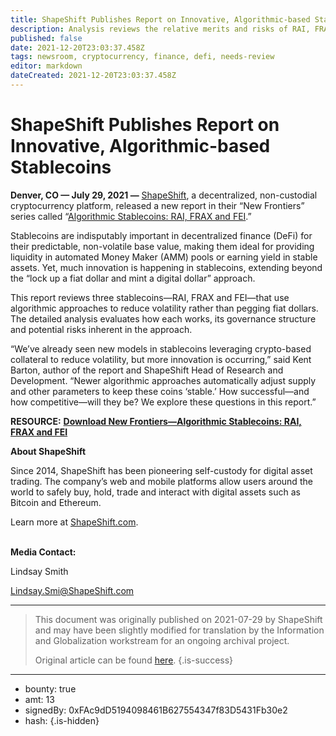 ```yaml
---
title: ShapeShift Publishes Report on Innovative, Algorithmic-based Stablecoins
description: Analysis reviews the relative merits and risks of RAI, FRAX and REI algorithmic stablecoins.
published: false
date: 2021-12-20T23:03:37.458Z
tags: newsroom, cryptocurrency, finance, defi, needs-review
editor: markdown
dateCreated: 2021-12-20T23:03:37.458Z
---
```


# ShapeShift Publishes Report on Innovative, Algorithmic-based Stablecoins

**Denver, CO — July 29, 2021 —** [ShapeShift](https://shapeshift.com/), a decentralized, non-custodial cryptocurrency platform, released a new report in their “New Frontiers” series called “[Algorithmic Stablecoins: RAI, FRAX and FEI](https://shapeshift.com/reports/algorithmic-stablecoins).”<br/>

Stablecoins are indisputably important in decentralized finance (DeFi) for their predictable, non-volatile base value, making them ideal for providing liquidity in automated Money Maker (AMM) pools or earning yield in stable assets. Yet, much innovation is happening in stablecoins, extending beyond the “lock up a fiat dollar and mint a digital dollar” approach.<br/>

This report reviews three stablecoins—RAI, FRAX and FEI—that use algorithmic approaches to reduce volatility rather than pegging fiat dollars. The detailed analysis evaluates how each works, its governance structure and potential risks inherent in the approach.<br/>

“We’ve already seen new models in stablecoins leveraging crypto-based collateral to reduce volatility, but more innovation is occurring,” said Kent Barton, author of the report and ShapeShift Head of Research and Development. “Newer algorithmic approaches automatically adjust supply and other parameters to keep these coins ‘stable.’ How successful—and how competitive—will they be? We explore these questions in this report.”<br/>

**RESOURCE:** [**Download New Frontiers—Algorithmic Stablecoins: RAI, FRAX and FEI**](https://shapeshift.com/reports/algorithmic-stablecoins)<br/>

**About ShapeShift**

Since 2014, ShapeShift has been pioneering self-custody for digital asset trading. The company’s web and mobile platforms allow users around the world to safely buy, hold, trade and interact with digital assets such as Bitcoin and Ethereum.<br/>

Learn more at [ShapeShift.com](https://shapeshift.com/).<br/><br/>

**Media Contact:**<br/>

Lindsay Smith 

[Lindsay.Smi@ShapeShift.com](mailto:Lindsay.Smi@ShapeShift.com)<br/>

---

> This document was originally published on 2021-07-29 by ShapeShift and may have been slightly modified for translation by the Information and Globalization workstream for an ongoing archival project.
>
> Original article can be found [here](https://shapeshift.com/newsroom/shapeshift-publishes-report-on-innovative-algorithmic-based-stablecoins).
{.is-success}

---

- bounty: true
- amt: 13
- signedBy: 0xFAc9dD5194098461B627554347f83D5431Fb30e2
- hash: 
{.is-hidden}